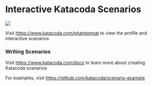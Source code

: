 # Interactive Katacoda Scenarios

[![](http://shields.katacoda.com/katacoda/phantomnat/count.svg)](https://www.katacoda.com/phantomnat "Get your profile on Katacoda.com")

Visit https://www.katacoda.com/phantomnat to view the profile and interactive scenarios

### Writing Scenarios
Visit https://www.katacoda.com/docs to learn more about creating Katacoda scenarios

For examples, visit https://github.com/katacoda/scenario-example
